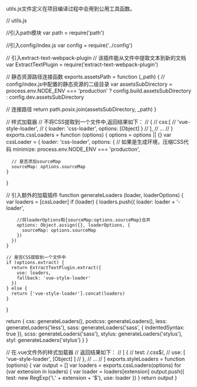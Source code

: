 utils.js文件定义在项目编译过程中会用到公用工具函数。

// utils.js

//引入path模块
var path = require('path')

//引入config/index.js
var config = require('../config')

// 引入extract-text-webpack-plugin
// 该插件能从文件中提取文本到新的文档
var ExtractTextPlugin = require('extract-text-webpack-plugin')

// 静态资源路径连接函数
exports.assetsPath = function (_path) {
  // config/index.js中配置的静态资源的二级目录
  var assetsSubDirectory = process.env.NODE_ENV === 'production'
    ? config.build.assetsSubDirectory
    : config.dev.assetsSubDirectory

  // 连接路径
  return path.posix.join(assetsSubDirectory, _path)
}

// 样式加载器
// 不将CSS提取到一个文件中,返回结果如下：
// {
//    css:[
//      'vue-style-loader',
//      { loader: 'css-loader', options: [Object] }
//    ],
//    ...
// }
exports.cssLoaders = function (options) {
  options = options || {}
  var cssLoader = {
    loader: 'css-loader',
    options: {
      // 如果是生成环境，压缩CSS代码
      minimize: process.env.NODE_ENV === 'production',

      // 是否添加sourceMap
      sourceMap: options.sourceMap
    }
  }

  // 引入额外的加载插件
  function generateLoaders (loader, loaderOptions) {
    var loaders = [cssLoader]
    if (loader) {
      loaders.push({
        loader: loader + '-loader',

        //将loaderOptions和{sourceMap:options.sourceMap}合并
        options: Object.assign({}, loaderOptions, {
          sourceMap: options.sourceMap
        })
      })
    }

    // 是否CSS提取到一个文件中
    if (options.extract) {
      return ExtractTextPlugin.extract({
        use: loaders,
        fallback: 'vue-style-loader'
      })
    } else {
      return ['vue-style-loader'].concat(loaders)
    }
  }

  return {
    css: generateLoaders(),
    postcss: generateLoaders(),
    less: generateLoaders('less'),
    sass: generateLoaders('sass', { indentedSyntax: true }),
    scss: generateLoaders('sass'),
    stylus: generateLoaders('stylus'),
    styl: generateLoaders('stylus')
  }
}

// 在.vue文件外的样式加载器
// 返回结果如下：
// [ {
//      test: /\.css$/,
//      use: [ 'vue-style-loader', [Object] ]
//   },
//   ...
// ]
exports.styleLoaders = function (options) {
  var output = []
  var loaders = exports.cssLoaders(options)
  for (var extension in loaders) {
    var loader = loaders[extension]
    output.push({
      test: new RegExp('\\.' + extension + '$'),
      use: loader
    })
  }
  return output
}
